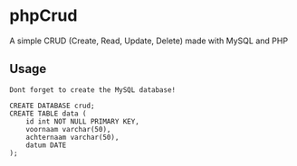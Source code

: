 # phpCrud
A simple CRUD (Create, Read, Update, Delete) made with MySQL and PHP
## Usage

```MySQL
Dont forget to create the MySQL database!

CREATE DATABASE crud;
CREATE TABLE data (
    id int NOT NULL PRIMARY KEY,
    voornaam varchar(50),
    achternaam varchar(50),
    datum DATE
);
```

